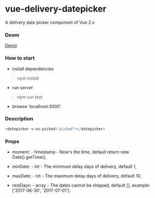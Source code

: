 # vue-delivery-datepicker
A delivery date picker component of Vue 2.x

### Deom
[Demo](https://oonne.github.io/vue-delivery-datepicker/)


### How to start
* install dependencies
> npm install

* run server
> npm run test

* browse 'localhost:3000'


### Description

``` javascript
<datepicker v-on:picked="picked"></datepicker>
```

### Props
* moment: - timestamp - Now's the time, default return new Date().getTime(),

* minDate: - int - The minimum delay days of delivery, default 1,

* maxDate: - int - The maximum delay days of delivery, default 10,

* restDays: - array - The dates cannot be shipped, default [], example: ['2017-06-30', '2017-07-01'].


